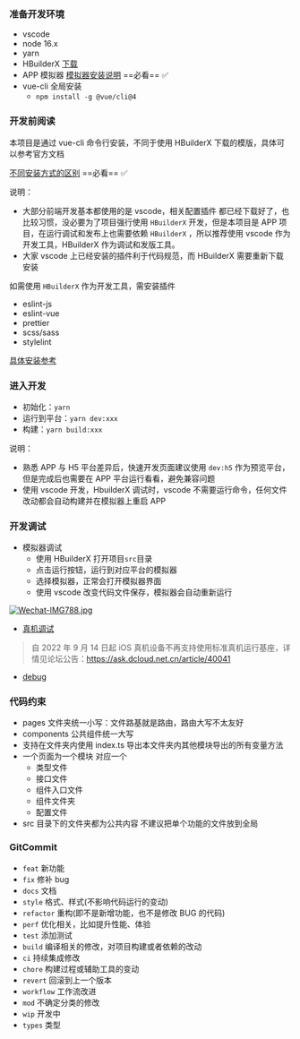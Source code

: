 ### 准备开发环境

- vscode
- node 16.x
- yarn
- HBuilderX [下载](https://hx.dcloud.net.cn/README)
- APP 模拟器 [模拟器安装说明](https://uniapp.dcloud.net.cn/tutorial/run/installSimulator.html) ==必看== ✅
- vue-cli 全局安装
  - `npm install -g @vue/cli@4`

### 开发前阅读

本项目是通过 vue-cli 命令行安装，不同于使用 HBuilderX 下载的模版，具体可以参考官方文档

[不同安装方式的区别](https://uniapp.dcloud.net.cn/quickstart-cli.html) ==必看== ✅

说明：

- 大部分前端开发基本都使用的是 vscode，相关配置插件 都已经下载好了，也比较习惯，没必要为了项目强行使用 `HBuilderX` 开发，但是本项目是 APP 项目，在运行调试和发布上也需要依赖 `HBuilderX` ，所以推荐使用 vscode 作为开发工具，HBuilderX 作为调试和发版工具。
- 大家 vscode 上已经安装的插件利于代码规范，而 HBuilderX 需要重新下载安装

如需使用 `HBuilderX` 作为开发工具，需安装插件

- eslint-js
- eslint-vue
- prettier
- scss/sass
- stylelint

[具体安装参考](https://hx.dcloud.net.cn/Tutorial/extension/validate-stylelint)

### 进入开发

- 初始化：`yarn`
- 运行到平台：`yarn dev:xxx`
- 构建：`yarn build:xxx`

说明：

- 熟悉 APP 与 H5 平台差异后，快速开发页面建议使用 `dev:h5` 作为预览平台，但是完成后也需要在 APP 平台运行看看，避免兼容问题
- 使用 vscode 开发，HbuilderX 调试时，vscode 不需要运行命令，任何文件改动都会自动构建并在模拟器上重启 APP

### 开发调试

- 模拟器调试
  - 使用 HBuilderX 打开项目`src`目录
  - 点击运行按钮，运行到对应平台的模拟器
  - 选择模拟器，正常会打开模拟器界面
  - 使用 vscode 改变代码文件保存，模拟器会自动重新运行

[![Wechat-IMG788.jpg](https://i.postimg.cc/cHXWYHQh/Wechat-IMG788.jpg)](https://postimg.cc/JDDSCRYH)

- [真机调试](https://uniapp.dcloud.net.cn/tutorial/run/run-app.html)

> 自 2022 年 9 月 14 日起 iOS 真机设备不再支持使用标准真机运行基座，详情见论坛公告：https://ask.dcloud.net.cn/article/40041

- [debug](https://uniapp.dcloud.net.cn/tutorial/debug/debug-app.html)

### 代码约束

- pages 文件夹统一小写：文件路基就是路由，路由大写不太友好
- components 公共组件统一大写
- 支持在文件夹内使用 index.ts 导出本文件夹内其他模块导出的所有变量方法
- 一个页面为一个模块 对应一个
  - 类型文件
  - 接口文件
  - 组件入口文件
  - 组件文件夹
  - 配置文件
- src 目录下的文件夹都为公共内容 不建议把单个功能的文件放到全局

### GitCommit

- `feat` 新功能
- `fix` 修补 bug
- `docs` 文档
- `style` 格式、样式(不影响代码运行的变动)
- `refactor` 重构(即不是新增功能，也不是修改 BUG 的代码)
- `perf` 优化相关，比如提升性能、体验
- `test` 添加测试
- `build` 编译相关的修改，对项目构建或者依赖的改动
- `ci` 持续集成修改
- `chore` 构建过程或辅助工具的变动
- `revert` 回滚到上一个版本
- `workflow` 工作流改进
- `mod` 不确定分类的修改
- `wip` 开发中
- `types` 类型
